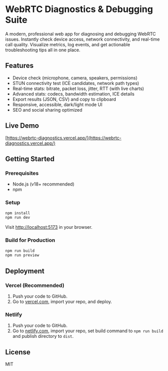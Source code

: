  # WebRTC Diagnostics & Debugging Suite  

A modern, professional web app for diagnosing and debugging WebRTC issues. Instantly check device access, network connectivity, and real-time call quality. Visualize metrics, log events, and get actionable troubleshooting tips all in one place. 

## Features   
- Device check (microphone, camera, speakers, permissions) 
- STUN connectivity test (ICE candidates, network path types)   
- Real-time stats: bitrate, packet loss, jitter, RTT (with live charts)      
- Advanced stats: codecs, bandwidth estimation, ICE details   
- Export results (JSON, CSV) and copy to clipboard              
- Responsive, accessible, dark/light mode UI         
- SEO and social sharing optimized      
        
## Live Demo    
[https://webrtc-diagnostics.vercel.app/](https://webrtc-diagnostics.vercel.app/)  
   
## Getting Started          
            
### Prerequisites        
- Node.js (v18+ recommended)      
- npm         
   
### Setup  
```bash    
npm install     
npm run dev 
```
Visit [http://localhost:5173](http://localhost:5173) in your browser.

### Build for Production
```bash
npm run build
npm run preview
```

## Deployment
### Vercel (Recommended)
1. Push your code to GitHub.
2. Go to [vercel.com](https://vercel.com/), import your repo, and deploy.

### Netlify
1. Push your code to GitHub.
2. Go to [netlify.com](https://netlify.com/), import your repo, set build command to `npm run build` and publish directory to `dist`.

## License
MIT
